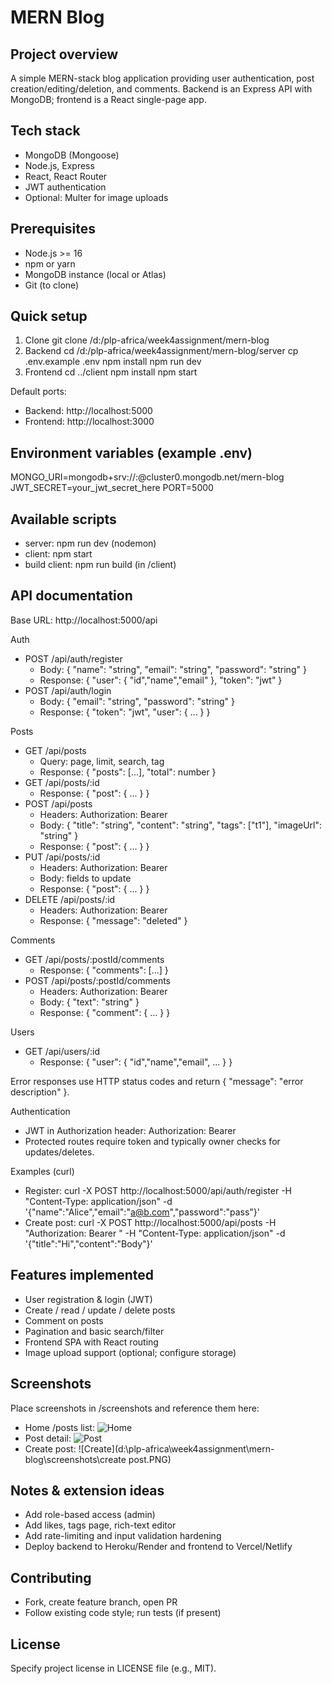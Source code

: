 # MERN Blog

## Project overview
A simple MERN-stack blog application providing user authentication, post creation/editing/deletion, and comments. Backend is an Express API with MongoDB; frontend is a React single-page app.

## Tech stack
- MongoDB (Mongoose)
- Node.js, Express
- React, React Router
- JWT authentication
- Optional: Multer for image uploads

## Prerequisites
- Node.js >= 16
- npm or yarn
- MongoDB instance (local or Atlas)
- Git (to clone)

## Quick setup

1. Clone
    git clone <repo-url> /d:/plp-africa/week4assignment/mern-blog
2. Backend
    cd /d:/plp-africa/week4assignment/mern-blog/server
    cp .env.example .env
    npm install
    npm run dev
3. Frontend
    cd ../client
    npm install
    npm start

Default ports:
- Backend: http://localhost:5000
- Frontend: http://localhost:3000

## Environment variables (example .env)
MONGO_URI=mongodb+srv://<user>:<pass>@cluster0.mongodb.net/mern-blog
JWT_SECRET=your_jwt_secret_here
PORT=5000

## Available scripts
- server: npm run dev (nodemon)
- client: npm start
- build client: npm run build (in /client)

## API documentation
Base URL: http://localhost:5000/api

Auth
- POST /api/auth/register
  - Body: { "name": "string", "email": "string", "password": "string" }
  - Response: { "user": { "id","name","email" }, "token": "jwt" }
- POST /api/auth/login
  - Body: { "email": "string", "password": "string" }
  - Response: { "token": "jwt", "user": { ... } }

Posts
- GET /api/posts
  - Query: page, limit, search, tag
  - Response: { "posts": [...], "total": number }
- GET /api/posts/:id
  - Response: { "post": { ... } }
- POST /api/posts
  - Headers: Authorization: Bearer <token>
  - Body: { "title": "string", "content": "string", "tags": ["t1"], "imageUrl": "string" }
  - Response: { "post": { ... } }
- PUT /api/posts/:id
  - Headers: Authorization: Bearer <token>
  - Body: fields to update
  - Response: { "post": { ... } }
- DELETE /api/posts/:id
  - Headers: Authorization: Bearer <token>
  - Response: { "message": "deleted" }

Comments
- GET /api/posts/:postId/comments
  - Response: { "comments": [...] }
- POST /api/posts/:postId/comments
  - Headers: Authorization: Bearer <token>
  - Body: { "text": "string" }
  - Response: { "comment": { ... } }

Users
- GET /api/users/:id
  - Response: { "user": { "id","name","email", ... } }

Error responses use HTTP status codes and return { "message": "error description" }.

Authentication
- JWT in Authorization header: Authorization: Bearer <token>
- Protected routes require token and typically owner checks for updates/deletes.

Examples (curl)
- Register:
  curl -X POST http://localhost:5000/api/auth/register -H "Content-Type: application/json" -d '{"name":"Alice","email":"a@b.com","password":"pass"}'
- Create post:
  curl -X POST http://localhost:5000/api/posts -H "Authorization: Bearer <token>" -H "Content-Type: application/json" -d '{"title":"Hi","content":"Body"}'

## Features implemented
- User registration & login (JWT)
- Create / read / update / delete posts
- Comment on posts
- Pagination and basic search/filter
- Frontend SPA with React routing
- Image upload support (optional; configure storage)

## Screenshots
Place screenshots in /screenshots and reference them here:
- Home /posts list: ![Home](d:\plp-africa\week4assignment\mern-blog\screenshots\home.PNG)
- Post detail: ![Post](d:\plp-africa\week4assignment\mern-blog\screenshots\post.PNG)
- Create post: ![Create](d:\plp-africa\week4assignment\mern-blog\screenshots\create post.PNG)

## Notes & extension ideas
- Add role-based access (admin)
- Add likes, tags page, rich-text editor
- Add rate-limiting and input validation hardening
- Deploy backend to Heroku/Render and frontend to Vercel/Netlify

## Contributing
- Fork, create feature branch, open PR
- Follow existing code style; run tests (if present)

## License
Specify project license in LICENSE file (e.g., MIT).
